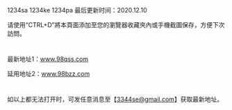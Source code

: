 1234sa 1234ke 1234pa 最后更新时间：2020.12.10

请使用“CTRL+D”將本頁面添加至您的瀏覽器收藏夾內或手機截圖保存，方便下次訪問。
#
最新地址1：www.98qss.com

延用地址2：www.98bzz.com
#
如以上都无法打开时，可发任意消息至【3344se@gmail.com】获取最新地址。
